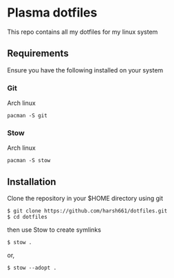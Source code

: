# Plasma dotfiles

This repo contains all my dotfiles for my linux system

## Requirements

Ensure you have the following installed on your system

### Git

Arch linux
```
pacman -S git
```
### Stow

Arch linux
```
pacman -S stow
```

## Installation

Clone the repository in your $HOME directory using git

```
$ git clone https://github.com/harsh661/dotfiles.git
$ cd dotfiles
```

then use Stow to create symlinks

```
$ stow .
```

or,

```
$ stow --adopt .
```